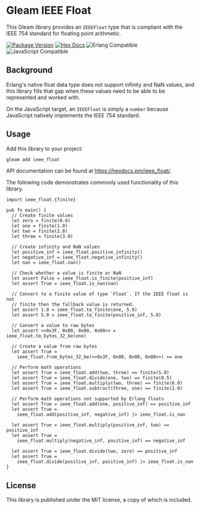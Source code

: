 # Gleam IEEE Float

This Gleam library provides an `IEEEFloat` type that is compliant with the IEEE
754 standard for floating point arithmetic.

[![Package Version](https://img.shields.io/hexpm/v/ieee_float)](https://hex.pm/packages/ieee_float)
[![Hex Docs](https://img.shields.io/badge/hex-docs-ffaff3)](https://hexdocs.pm/ieee_float/)
![Erlang Compatible](https://img.shields.io/badge/target-erlang-a90432)
![JavaScript Compatible](https://img.shields.io/badge/target-javascript-f3e155)

## Background

Erlang's native float data type does not support infinity and NaN values, and
this library fills that gap when these values need to be able to be represented
and worked with.

On the JavaScript target, an `IEEEFloat` is simply a `number` because JavaScript
natively implements the IEEE 754 standard.

## Usage

Add this library to your project:

```sh
gleam add ieee_float
```

API documentation can be found at <https://hexdocs.pm/ieee_float/>.

The following code demonstrates commonly used functionality of this library.

```gleam
import ieee_float.{finite}

pub fn main() {
  // Create finite values
  let zero = finite(0.0)
  let one = finite(1.0)
  let two = finite(2.0)
  let three = finite(3.0)

  // Create infinity and NaN values
  let positive_inf = ieee_float.positive_infinity()
  let negative_inf = ieee_float.negative_infinity()
  let nan = ieee_float.nan()

  // Check whether a value is finite or NaN
  let assert False = ieee_float.is_finite(positive_inf)
  let assert True = ieee_float.is_nan(nan)

  // Convert to a finite value of type `Float`. If the IEEE float is not
  // finite then the fallback value is returned.
  let assert 1.0 = ieee_float.to_finite(one, 5.0)
  let assert 5.0 = ieee_float.to_finite(positive_inf, 5.0)

  // Convert a value to raw bytes
  let assert <<0x3F, 0x80, 0x00, 0x00>> = ieee_float.to_bytes_32_be(one)

  // Create a value from raw bytes
  let assert True =
    ieee_float.from_bytes_32_be(<<0x3F, 0x80, 0x00, 0x00>>) == one

  // Perform math operations
  let assert True = ieee_float.add(two, three) == finite(5.0)
  let assert True = ieee_float.divide(one, two) == finite(0.5)
  let assert True = ieee_float.multiply(two, three) == finite(6.0)
  let assert True = ieee_float.subtract(three, one) == finite(2.0)

  // Perform math operations not supported by Erlang floats
  let assert True = ieee_float.add(one, positive_inf) == positive_inf
  let assert True =
    ieee_float.add(positive_inf, negative_inf) |> ieee_float.is_nan

  let assert True = ieee_float.multiply(positive_inf, two) == positive_inf
  let assert True =
    ieee_float.multiply(negative_inf, positive_inf) == negative_inf

  let assert True = ieee_float.divide(two, zero) == positive_inf
  let assert True =
    ieee_float.divide(positive_inf, positive_inf) |> ieee_float.is_nan
}
```

## License

This library is published under the MIT license, a copy of which is included.
